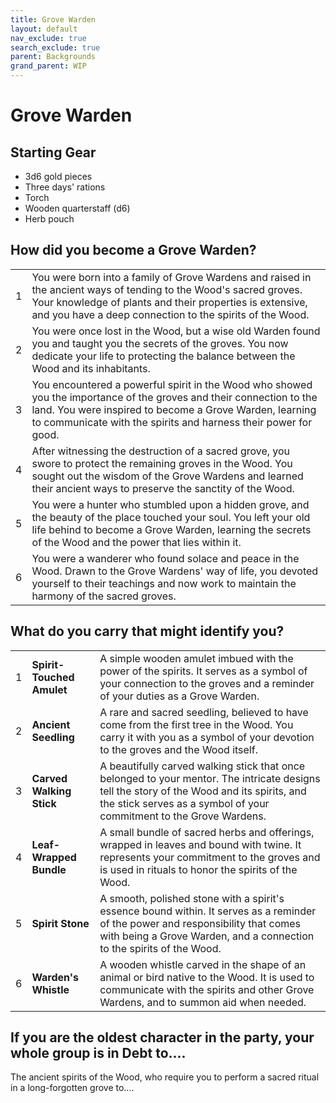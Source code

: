 ```yaml
---
title: Grove Warden
layout: default
nav_exclude: true
search_exclude: true
parent: Backgrounds
grand_parent: WIP
---
```



# Grove Warden

## Starting Gear

- 3d6 gold pieces
- Three days' rations
- Torch
- Wooden quarterstaff (d6)
- Herb pouch

## How did you become a Grove Warden?

|      |                                                              |
| ---- | ------------------------------------------------------------ |
| 1    | You were born into a family of Grove Wardens and raised in the ancient ways of tending to the Wood's sacred groves. Your knowledge of plants and their properties is extensive, and you have a deep connection to the spirits of the Wood. |
| 2    | You were once lost in the Wood, but a wise old Warden found you and taught you the secrets of the groves. You now dedicate your life to protecting the balance between the Wood and its inhabitants. |
| 3    | You encountered a powerful spirit in the Wood who showed you the importance of the groves and their connection to the land. You were inspired to become a Grove Warden, learning to communicate with the spirits and harness their power for good. |
| 4    | After witnessing the destruction of a sacred grove, you swore to protect the remaining groves in the Wood. You sought out the wisdom of the Grove Wardens and learned their ancient ways to preserve the sanctity of the Wood. |
| 5    | You were a hunter who stumbled upon a hidden grove, and the beauty of the place touched your soul. You left your old life behind to become a Grove Warden, learning the secrets of the Wood and the power that lies within it. |
| 6    | You were a wanderer who found solace and peace in the Wood. Drawn to the Grove Wardens' way of life, you devoted yourself to their teachings and now work to maintain the harmony of the sacred groves. |

## What do you carry that might identify you?

|      |                           |                                                              |
| ---- | ------------------------- | ------------------------------------------------------------ |
| 1    | **Spirit-Touched Amulet** | A simple wooden amulet imbued with the power of the spirits. It serves as a symbol of your connection to the groves and a reminder of your duties as a Grove Warden. |
| 2    | **Ancient Seedling**      | A rare and sacred seedling, believed to have come from the first tree in the Wood. You carry it with you as a symbol of your devotion to the groves and the Wood itself. |
| 3    | **Carved Walking Stick**  | A beautifully carved walking stick that once belonged to your mentor. The intricate designs tell the story of the Wood and its spirits, and the stick serves as a symbol of your commitment to the Grove Wardens. |
| 4    | **Leaf-Wrapped Bundle**   | A small bundle of sacred herbs and offerings, wrapped in leaves and bound with twine. It represents your commitment to the groves and is used in rituals to honor the spirits of the Wood. |
| 5    | **Spirit Stone**          | A smooth, polished stone with a spirit's essence bound within. It serves as a reminder of the power and responsibility that comes with being a Grove Warden, and a connection to the spirits of the Wood. |
| 6    | **Warden's Whistle**      | A wooden whistle carved in the shape of an animal or bird native to the Wood. It is used to communicate with the spirits and other Grove Wardens, and to summon aid when needed. |

## If you are the oldest character in the party, your whole group is in Debt to....

The ancient spirits of the Wood, who require you to perform a sacred ritual in a long-forgotten grove to....